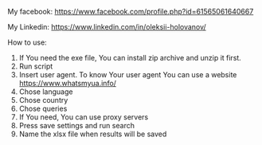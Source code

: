 My facebook: https://www.facebook.com/profile.php?id=61565061640667

My Linkedin: https://www.linkedin.com/in/oleksii-holovanov/

How to use:

1. If You need the exe file, You can install zip archive and unzip it first.
2. Run script
3. Insert user agent. To know Your user agent You can use a website https://www.whatsmyua.info/
4. Chose language
5. Chose country
6. Chose queries
7. If You need, You can use proxy servers
8. Press save settings and run search
9. Name the xlsx file when results will be saved
